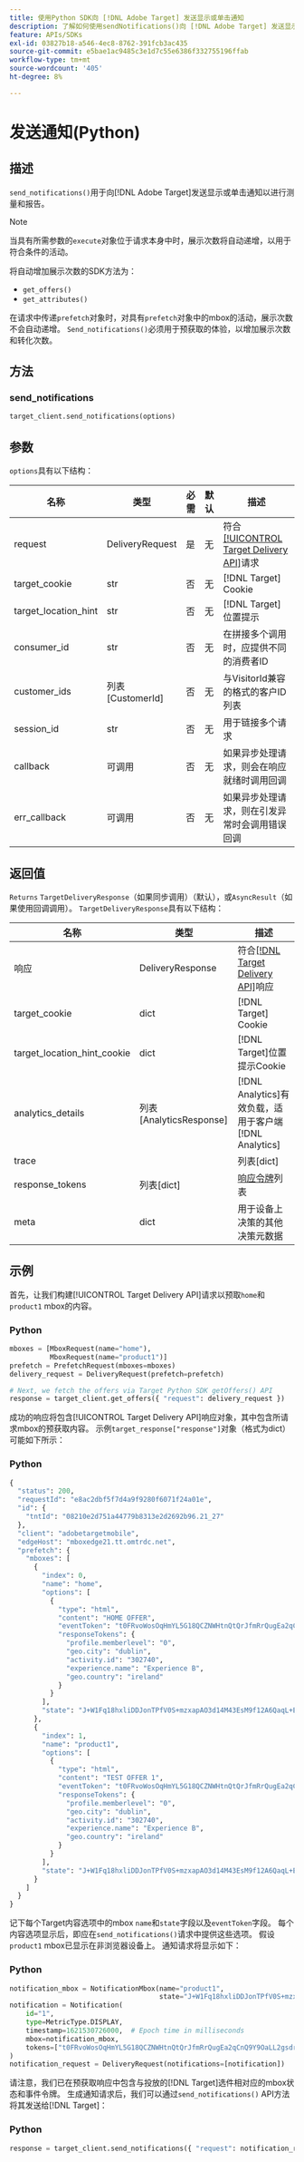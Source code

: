 ```yaml
---
title: 使用Python SDK向 [!DNL Adobe Target] 发送显示或单击通知
description: 了解如何使用sendNotifications()向 [!DNL Adobe Target] 发送显示通知或单击通知以进行测量和报告。
feature: APIs/SDKs
exl-id: 03827b18-a546-4ec8-8762-391fcb3ac435
source-git-commit: e5bae1ac9485c3e1d7c55e6386f332755196ffab
workflow-type: tm+mt
source-wordcount: '405'
ht-degree: 8%

---
```


# 发送通知(Python)

## 描述

`send_notifications()`用于向[!DNL Adobe Target]发送显示或单击通知以进行测量和报告。

>[!NOTE]
>
>当具有所需参数的`execute`对象位于请求本身中时，展示次数将自动递增，以用于符合条件的活动。

将自动增加展示次数的SDK方法为：

* `get_offers()`
* `get_attributes()`

在请求中传递`prefetch`对象时，对具有`prefetch`对象中的mbox的活动，展示次数不会自动递增。 `Send_notifications()`必须用于预获取的体验，以增加展示次数和转化次数。

## 方法

### send_notifications

```python {line-numbers="true"}
target_client.send_notifications(options)
```

## 参数

`options`具有以下结构：

| 名称 | 类型 | 必需 | 默认 | 描述 |
| --- | --- | --- | --- | --- |
| request | DeliveryRequest | 是 | 无 | 符合[[!UICONTROL Target Delivery API]](/help/dev/implement/delivery-api/overview.md)请求 |
| target_cookie | str | 否 | 无 | [!DNL Target] Cookie |
| target_location_hint | str | 否 | 无 | [!DNL Target]位置提示 |
| consumer_id | str | 否 | 无 | 在拼接多个调用时，应提供不同的消费者ID |
| customer_ids | 列表[CustomerId] | 否 | 无 | 与VisitorId兼容的格式的客户ID列表 |
| session_id | str | 否 | 无 | 用于链接多个请求 |
| callback | 可调用 | 否 | 无 | 如果异步处理请求，则会在响应就绪时调用回调 |
| err_callback | 可调用 | 否 | 无 | 如果异步处理请求，则在引发异常时会调用错误回调 |

## 返回值

`Returns` `TargetDeliveryResponse`（如果同步调用）（默认），或`AsyncResult`（如果使用回调调用）。 `TargetDeliveryResponse`具有以下结构：

| 名称 | 类型 | 描述 |
| --- | --- | --- |
| 响应 | DeliveryResponse | 符合[[!DNL Target Delivery API]](/help/dev/implement/delivery-api/overview.md)响应 |
| target_cookie | dict | [!DNL Target] Cookie |
| target_location_hint_cookie | dict | [!DNL Target]位置提示Cookie |
| analytics_details | 列表[AnalyticsResponse] | [!DNL Analytics]有效负载，适用于客户端[!DNL Analytics] |
| trace |  | 列表[dict] | 所有请求mbox/视图的汇总跟踪数据 |
| response_tokens | 列表[dict] | [&#x200B;响应令牌](https://experienceleague.adobe.com/docs/target/using/administer/response-tokens.html)列表 |
| meta | dict | 用于设备上决策的其他决策元数据 |

## 示例

首先，让我们构建[!UICONTROL Target Delivery API]请求以预取`home`和`product1` mbox的内容。

### Python

```python {line-numbers="true"}
mboxes = [MboxRequest(name="home"),
          MboxRequest(name="product1")]
prefetch = PrefetchRequest(mboxes=mboxes)
delivery_request = DeliveryRequest(prefetch=prefetch)

# Next, we fetch the offers via Target Python SDK getOffers() API
response = target_client.get_offers({ "request": delivery_request })
```

成功的响应将包含[!UICONTROL Target Delivery API]响应对象，其中包含所请求mbox的预获取内容。 示例`target_response["response"]`对象（格式为dict）可能如下所示：

### Python

```python {line-numbers="true"}
{
  "status": 200,
  "requestId": "e8ac2dbf5f7d4a9f9280f6071f24a01e",
  "id": {
    "tntId": "08210e2d751a44779b8313e2d2692b96.21_27"
  },
  "client": "adobetargetmobile",
  "edgeHost": "mboxedge21.tt.omtrdc.net",
  "prefetch": {
    "mboxes": [
      {
        "index": 0,
        "name": "home",
        "options": [
          {
            "type": "html",
            "content": "HOME OFFER",
            "eventToken": "t0FRvoWosOqHmYL5G18QCZNWHtnQtQrJfmRrQugEa2qCnQ9Y9OaLL2gsdrWQTvE54PwSz67rmXWmSnkXpSSS2Q==",
            "responseTokens": {
              "profile.memberlevel": "0",
              "geo.city": "dublin",
              "activity.id": "302740",
              "experience.name": "Experience B",
              "geo.country": "ireland"
            }
          }
        ],
        "state": "J+W1Fq18hxliDDJonTPfV0S+mzxapAO3d14M43EsM9f12A6QaqL+E3XKkRFlmq9U"
      },
      {
        "index": 1,
        "name": "product1",
        "options": [
          {
            "type": "html",
            "content": "TEST OFFER 1",
            "eventToken": "t0FRvoWosOqHmYL5G18QCZNWHtnQtQrJfmRrQugEa2qCnQ9Y9OaLL2gsdrWQTvE54PwSz67rmXWmSnkXpSSS2Q==",
            "responseTokens": {
              "profile.memberlevel": "0",
              "geo.city": "dublin",
              "activity.id": "302740",
              "experience.name": "Experience B",
              "geo.country": "ireland"
            }
          }
        ],
        "state": "J+W1Fq18hxliDDJonTPfV0S+mzxapAO3d14M43EsM9f12A6QaqL+E3XKkRFlmq9U"
      }
    ]
  }
}
```

记下每个Target内容选项中的mbox `name`和`state`字段以及`eventToken`字段。 每个内容选项显示后，即应在`send_notifications()`请求中提供这些选项。 假设`product1` mbox已显示在非浏览器设备上。 通知请求将显示如下：

### Python

```python {line-numbers="true"}
notification_mbox = NotificationMbox(name="product1",
                                     state="J+W1Fq18hxliDDJonTPfV0S+mzxapAO3d14M43EsM9f12A6QaqL+E3XKkRFlmq9U")
notification = Notification(
    id="1",
    type=MetricType.DISPLAY,
    timestamp=1621530726000,  # Epoch time in milliseconds
    mbox=notification_mbox,
    tokens=["t0FRvoWosOqHmYL5G18QCZNWHtnQtQrJfmRrQugEa2qCnQ9Y9OaLL2gsdrWQTvE54PwSz67rmXWmSnkXpSSS2Q=="]
)
notification_request = DeliveryRequest(notifications=[notification])
```

请注意，我们已在预获取响应中包含与投放的[!DNL Target]选件相对应的mbox状态和事件令牌。 生成通知请求后，我们可以通过`send_notifications()` API方法将其发送给[!DNL Target]：

### Python

```python {line-numbers="true"}
response = target_client.send_notifications({ "request": notification_request })
```
